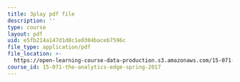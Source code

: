 ```yaml
---
title: 3play pdf file
description: ''
type: course
layout: pdf
uid: e5fb214a147d1d8c1e0304baceb7596c
file_type: application/pdf
file_location: >-
  https://open-learning-course-data-production.s3.amazonaws.com/15-071-the-analytics-edge-spring-2017/e5fb214a147d1d8c1e0304baceb7596c_Kdbia6SXSFA.pdf
course_id: 15-071-the-analytics-edge-spring-2017
---
```

